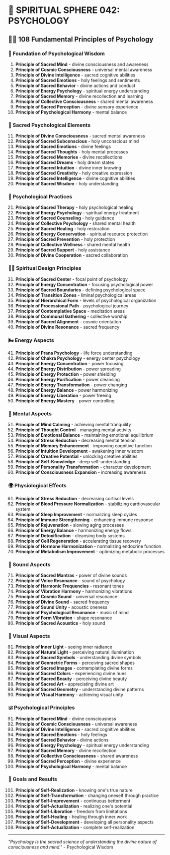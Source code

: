 # 🌟 SPIRITUAL SPHERE 042: PSYCHOLOGY

## 🧘‍♀️ 108 Fundamental Principles of Psychology

### 🌌 Foundation of Psychological Wisdom

1. **Principle of Sacred Mind** - divine consciousness and awareness
2. **Principle of Cosmic Consciousness** - universal mental awareness
3. **Principle of Divine Intelligence** - sacred cognitive abilities
4. **Principle of Sacred Emotions** - holy feelings and sentiments
5. **Principle of Sacred Behavior** - divine actions and conduct
6. **Principle of Energy Psychology** - spiritual energy understanding
7. **Principle of Sacred Memory** - divine recollection and learning
8. **Principle of Collective Consciousness** - shared mental awareness
9. **Principle of Sacred Perception** - divine sensory experience
10. **Principle of Psychological Harmony** - mental balance

### 🧠 Sacred Psychological Elements

11. **Principle of Divine Consciousness** - sacred mental awareness
12. **Principle of Sacred Subconscious** - holy unconscious mind
13. **Principle of Sacred Emotions** - divine feelings
14. **Principle of Sacred Thoughts** - holy mental processes
15. **Principle of Sacred Memories** - divine recollections
16. **Principle of Sacred Dreams** - holy dream states
17. **Principle of Sacred Intuition** - divine inner knowing
18. **Principle of Sacred Creativity** - holy creative expression
19. **Principle of Sacred Intelligence** - divine cognitive abilities
20. **Principle of Sacred Wisdom** - holy understanding

### 🌟 Psychological Practices

21. **Principle of Sacred Therapy** - holy psychological healing
22. **Principle of Energy Psychology** - spiritual energy treatment
23. **Principle of Sacred Counseling** - holy guidance
24. **Principle of Collective Psychology** - shared mental health
25. **Principle of Sacred Healing** - holy restoration
26. **Principle of Energy Conservation** - spiritual resource protection
27. **Principle of Sacred Prevention** - holy protection
28. **Principle of Collective Wellness** - shared mental health
29. **Principle of Sacred Support** - holy assistance
30. **Principle of Divine Cooperation** - sacred collaboration

### 🧘‍♀️ Spiritual Design Principles

31. **Principle of Sacred Center** - focal point of psychology
32. **Principle of Energy Concentration** - focusing psychological power
33. **Principle of Sacred Boundaries** - defining psychological space
34. **Principle of Transition Zones** - liminal psychological areas
35. **Principle of Hierarchical Form** - levels of psychological organization
36. **Principle of Processional Path** - psychological journey
37. **Principle of Contemplative Space** - meditation areas
38. **Principle of Communal Gathering** - collective worship
39. **Principle of Sacred Alignment** - cosmic orientation
40. **Principle of Divine Resonance** - sacred frequency

### 🌬️ Energy Aspects

41. **Principle of Prana Psychology** - life force understanding
42. **Principle of Chakra Psychology** - energy center psychology
43. **Principle of Energy Concentration** - power focusing
44. **Principle of Energy Distribution** - power spreading
45. **Principle of Energy Protection** - power shielding
46. **Principle of Energy Purification** - power cleansing
47. **Principle of Energy Transformation** - power changing
48. **Principle of Energy Balance** - power harmonizing
49. **Principle of Energy Liberation** - power freeing
50. **Principle of Energy Mastery** - power controlling

### 🧠 Mental Aspects

51. **Principle of Mind Calming** - achieving mental tranquility
52. **Principle of Thought Control** - managing mental activity
53. **Principle of Emotional Balance** - maintaining emotional equilibrium
54. **Principle of Stress Reduction** - decreasing mental tension
55. **Principle of Memory Enhancement** - improving cognitive function
56. **Principle of Intuition Development** - awakening inner wisdom
57. **Principle of Creative Potential** - unlocking creative abilities
58. **Principle of Self-Knowledge** - deep self-understanding
59. **Principle of Personality Transformation** - character development
60. **Principle of Consciousness Expansion** - increasing awareness

### 🌍 Physiological Effects

61. **Principle of Stress Reduction** - decreasing cortisol levels
62. **Principle of Blood Pressure Normalization** - stabilizing cardiovascular system
63. **Principle of Sleep Improvement** - normalizing sleep cycles
64. **Principle of Immune Strengthening** - enhancing immune response
65. **Principle of Rejuvenation** - slowing aging processes
66. **Principle of Energy Balance** - harmonizing energy flows
67. **Principle of Detoxification** - cleansing body systems
68. **Principle of Cell Regeneration** - accelerating tissue recovery
69. **Principle of Hormone Harmonization** - normalizing endocrine function
70. **Principle of Metabolism Improvement** - optimizing metabolic processes

### 🎵 Sound Aspects

71. **Principle of Sacred Mantras** - power of divine sounds
72. **Principle of Voice Resonance** - sound of psychology
73. **Principle of Harmonic Frequencies** - resonant tones
74. **Principle of Vibration Harmony** - harmonizing vibrations
75. **Principle of Cosmic Sound** - universal resonance
76. **Principle of Divine Sound** - sacred frequency
77. **Principle of Sound Unity** - acoustic oneness
78. **Principle of Psychological Resonance** - music of mind
79. **Principle of Form Vibration** - shape resonance
80. **Principle of Sacred Acoustics** - holy sound

### 🌈 Visual Aspects

81. **Principle of Inner Light** - seeing inner radiance
82. **Principle of Natural Light** - perceiving natural illumination
83. **Principle of Sacred Symbols** - understanding divine symbols
84. **Principle of Geometric Forms** - perceiving sacred shapes
85. **Principle of Sacred Images** - contemplating divine forms
86. **Principle of Sacred Colors** - experiencing divine hues
87. **Principle of Sacred Beauty** - perceiving divine beauty
88. **Principle of Sacred Art** - appreciating divine art
89. **Principle of Sacred Geometry** - understanding divine patterns
90. **Principle of Visual Harmony** - achieving visual unity

### 🕉️ Psychological Principles

91. **Principle of Sacred Mind** - divine consciousness
92. **Principle of Cosmic Consciousness** - universal awareness
93. **Principle of Divine Intelligence** - sacred cognitive abilities
94. **Principle of Sacred Emotions** - holy feelings
95. **Principle of Sacred Behavior** - divine actions
96. **Principle of Energy Psychology** - spiritual energy understanding
97. **Principle of Sacred Memory** - divine recollection
98. **Principle of Collective Consciousness** - shared awareness
99. **Principle of Sacred Perception** - divine experience
100. **Principle of Psychological Harmony** - mental balance

### 🚀 Goals and Results

101. **Principle of Self-Realization** - knowing one's true nature
102. **Principle of Self-Transformation** - changing oneself through practice
103. **Principle of Self-Improvement** - continuous betterment
104. **Principle of Self-Actualization** - realizing one's potential
105. **Principle of Self-Liberation** - freedom from limitations
106. **Principle of Self-Healing** - healing through inner work
107. **Principle of Self-Development** - developing all personality aspects
108. **Principle of Self-Actualization** - complete self-realization

---

*"Psychology is the sacred science of understanding the divine nature of consciousness and mind."* - Psychological Wisdom
